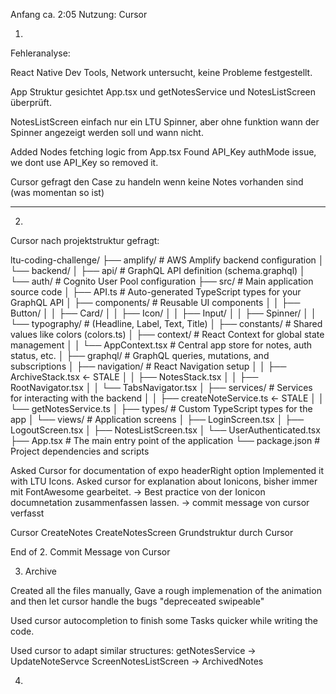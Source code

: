 

Anfang ca. 2:05
Nutzung: Cursor

1. 
Fehleranalyse: 

React Native Dev Tools, Network untersucht, keine Probleme festgestellt. 

App Struktur gesichtet App.tsx und getNotesService und NotesListScreen überprüft.  

NotesListScreen einfach nur ein LTU Spinner, aber ohne funktion wann der Spinner angezeigt werden soll und wann nicht.

Added Nodes fetching logic from App.tsx
Found API_Key authMode issue, we dont use API_Key so removed it.

Cursor gefragt den Case zu handeln wenn keine Notes vorhanden sind (was momentan so ist)

----------------------------------
2.

Cursor nach projektstruktur gefragt: 

ltu-coding-challenge/
├── amplify/              # AWS Amplify backend configuration
│   └── backend/
│       ├── api/          # GraphQL API definition (schema.graphql)
│       └── auth/         # Cognito User Pool configuration
├── src/                  # Main application source code
│   ├── API.ts            # Auto-generated TypeScript types for your GraphQL API
│   ├── components/       # Reusable UI components
│   │   ├── Button/
│   │   ├── Card/
│   │   ├── Icon/
│   │   ├── Input/
│   │   ├── Spinner/
│   │   └── typography/   # (Headline, Label, Text, Title)
│   ├── constants/        # Shared values like colors (colors.ts)
│   ├── context/          # React Context for global state management
│   │   └── AppContext.tsx # Central app store for notes, auth status, etc.
│   ├── graphql/          # GraphQL queries, mutations, and subscriptions
│   ├── navigation/       # React Navigation setup
│   │   ├── ArchiveStack.tsx  <- STALE
│   │   ├── NotesStack.tsx
│   │   ├── RootNavigator.tsx
│   │   └── TabsNavigator.tsx
│   ├── services/         # Services for interacting with the backend
│   │   ├── createNoteService.ts <- STALE
│   │   └── getNotesService.ts
│   ├── types/            # Custom TypeScript types for the app
│   └── views/            # Application screens
│       ├── LoginScreen.tsx
│       ├── LogoutScreen.tsx
│       ├── NotesListScreen.tsx
│       └── UserAuthenticated.tsx
├── App.tsx               # The main entry point of the application
└── package.json          # Project dependencies and scripts

Asked  Cursor for documentation  of expo headerRight option
Implemented it with LTU Icons. 
Asked cursor for explanation about Ionicons, bisher immer mit FontAwesome gearbeitet. 
-> Best practice von der Ionicon documnetation zusammenfassen lassen. 
-> commit message von cursor verfasst

Cursor CreateNotes
CreateNotesScreen Grundstruktur durch Cursor

End of 2. Commit Message von Cursor 

3. Archive 

Created all the files manually,
Gave a rough implemenation of the animation and then let cursor handle the bugs "depreceated swipeable" 

Used cursor autocompletion to finish some Tasks quicker while writing the code. 

Used cursor to adapt similar structures: 
getNotesService -> UpdateNoteServce
ScreenNotesListScreen -> ArchivedNotes

4. 


